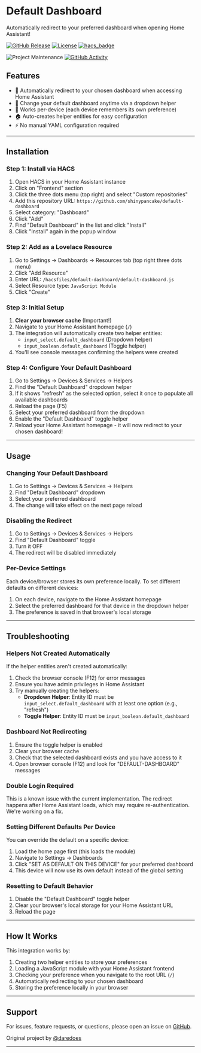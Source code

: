 # Default Dashboard

Automatically redirect to your preferred dashboard when opening Home Assistant!

[![GitHub Release][releases-shield]][releases]
[![License][license-shield]](LICENSE.md)
[![hacs_badge](https://img.shields.io/badge/HACS-Custom-blue.svg)](https://github.com/hacs/integration)

![Project Maintenance][maintenance-shield]
[![GitHub Activity][commits-shield]][commits]

## Features

* 🎯 Automatically redirect to your chosen dashboard when accessing Home Assistant
* 🔄 Change your default dashboard anytime via a dropdown helper
* 👥 Works per-device (each device remembers its own preference)
* 🏠 Auto-creates helper entities for easy configuration
* ⚡ No manual YAML configuration required

---

## Installation

### Step 1: Install via HACS

1. Open HACS in your Home Assistant instance
2. Click on "Frontend" section
3. Click the three dots menu (top right) and select "Custom repositories"
4. Add this repository URL: `https://github.com/shinypancake/default-dashboard`
5. Select category: "Dashboard"
6. Click "Add"
7. Find "Default Dashboard" in the list and click "Install"
8. Click "Install" again in the popup window

### Step 2: Add as a Lovelace Resource

1. Go to Settings → Dashboards → Resources tab (top right three dots menu)
2. Click "Add Resource"
3. Enter URL: `/hacsfiles/default-dashboard/default-dashboard.js`
4. Select Resource type: `JavaScript Module`
5. Click "Create"

### Step 3: Initial Setup

1. **Clear your browser cache** (Important!)
2. Navigate to your Home Assistant homepage (`/`)
3. The integration will automatically create two helper entities:
   - `input_select.default_dashboard` (Dropdown helper)
   - `input_boolean.default_dashboard` (Toggle helper)
4. You'll see console messages confirming the helpers were created

### Step 4: Configure Your Default Dashboard

1. Go to Settings → Devices & Services → Helpers
2. Find the "Default Dashboard" dropdown helper
3. If it shows "refresh" as the selected option, select it once to populate all available dashboards
4. Reload the page (F5)
5. Select your preferred dashboard from the dropdown
6. Enable the "Default Dashboard" toggle helper
7. Reload your Home Assistant homepage - it will now redirect to your chosen dashboard!

---

## Usage

### Changing Your Default Dashboard

1. Go to Settings → Devices & Services → Helpers
2. Find "Default Dashboard" dropdown
3. Select your preferred dashboard
4. The change will take effect on the next page reload

### Disabling the Redirect

1. Go to Settings → Devices & Services → Helpers
2. Find "Default Dashboard" toggle
3. Turn it OFF
4. The redirect will be disabled immediately

### Per-Device Settings

Each device/browser stores its own preference locally. To set different defaults on different devices:

1. On each device, navigate to the Home Assistant homepage
2. Select the preferred dashboard for that device in the dropdown helper
3. The preference is saved in that browser's local storage

---

## Troubleshooting

### Helpers Not Created Automatically

If the helper entities aren't created automatically:

1. Check the browser console (F12) for error messages
2. Ensure you have admin privileges in Home Assistant
3. Try manually creating the helpers:
   - **Dropdown Helper**: Entity ID must be `input_select.default_dashboard` with at least one option (e.g., "refresh")
   - **Toggle Helper**: Entity ID must be `input_boolean.default_dashboard`

### Dashboard Not Redirecting

1. Ensure the toggle helper is enabled
2. Clear your browser cache
3. Check that the selected dashboard exists and you have access to it
4. Open browser console (F12) and look for "DEFAULT-DASHBOARD" messages

### Double Login Required

This is a known issue with the current implementation. The redirect happens after Home Assistant loads, which may require re-authentication. We're working on a fix.

### Setting Different Defaults Per Device

You can override the default on a specific device:
1. Load the home page first (this loads the module)
2. Navigate to Settings → Dashboards
3. Click "SET AS DEFAULT ON THIS DEVICE" for your preferred dashboard
4. This device will now use its own default instead of the global setting

### Resetting to Default Behavior

1. Disable the "Default Dashboard" toggle helper
2. Clear your browser's local storage for your Home Assistant URL
3. Reload the page

---

## How It Works

This integration works by:
1. Creating two helper entities to store your preferences
2. Loading a JavaScript module with your Home Assistant frontend
3. Checking your preference when you navigate to the root URL (`/`)
4. Automatically redirecting to your chosen dashboard
5. Storing the preference locally in your browser

---

## Support

For issues, feature requests, or questions, please open an issue on [GitHub](https://github.com/shinypancake/default-dashboard/issues).

Original project by [@daredoes](https://www.github.com/daredoes)

---

[commits-shield]: https://img.shields.io/github/commit-activity/y/daredoes/default-dashboard.svg
[commits]: https://github.com/daredoes/default-dashboard/commits/master
[devcontainer]: https://code.visualstudio.com/docs/remote/containers
[license-shield]: https://img.shields.io/github/license/daredoes/default-dashboard.svg
[maintenance-shield]: https://img.shields.io/maintenance/yes/2025
[releases-shield]: https://img.shields.io/github/release/daredoes/default-dashboard.svg
[releases]: https://github.com/daredoes/default-dashboard/releases
